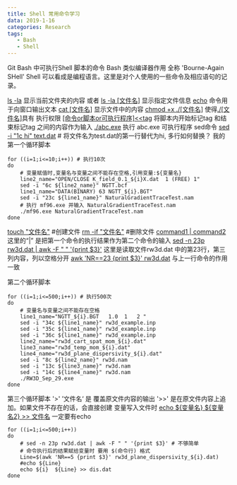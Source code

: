 ```yaml
---
title: Shell 常用命令学习
data: 2019-1-16  
categories: Research
tags:
   - Bash
   - Shell
---
```

Git Bash 中可执行Shell 脚本的命令  Bash 类似编译器作用 全称  'Bourne-Again SHell'
Shell 可以看成是编程语言。这里是对个人使用的一些命令及相应语句的记录。
<!-- more -->

<u>ls  -la</u> 显示当前文件夹的内容 或者 <u>ls -la [文件名]</u> 显示指定文件信息
<u>echo</u> 命令用于向窗口输出文本
<u>cat  [文件名]</u>  显示文件中的内容
<u>chmod +x  ./[文件名]</u>  使得<u>./[文件名]</u>具有 执行权限
<u>[命令or脚本or可执行程序]\<\<tag</u>  将脚本内开始标记tag 和结束标记tag 之间的内容作为输入
<u>./abc.exe</u>  执行 abc.exe 可执行程序
sed命令
<u>sed -i "1c hi"  text.dat</u>  # 将文件名为test.dat的第一行替代为hi, 多行如何替换？
我的第一个循环脚本

```shell
for ((i=1;i<=10;i++)) # 执行10次
do
	# 变量赋值时,变量名与变量之间不能存在空格,引用变量:${变量名}
	line2_name="OPEN/CLOSE K_field_0.1_${i}X.dat  1 (FREE) 1" 
	sed -i "6c ${line2_name}" NGTT.bcf
	line1_name="DATA(BINARY) 63 NGTT_${i}.BGT"
	sed -i "23c ${line1_name}" NaturalGradientTraceTest.nam
	# 执行 mf96.exe 并输入 NaturalGradientTraceTest.nam
	./mf96.exe NaturalGradientTraceTest.nam
done
```
<u>touch "文件名"</u>  #创建文件
<u>rm -if "文件名"</u>   #删除文件
<u>command1 | command2</u> 这里的“|” 是把第一个命令的执行结果作为第二个命令的输入
<u>sed -n 23p rw3d.dat | awk -F " " '{print $3}'</u> 这里是读取文件rw3d.dat 中的第23行，第三列内容，列以空格分开
<u>awk 'NR==23 {print $3}' rw3d.dat</u> 与上一行命令的作用一致

第二个循环脚本

```shell
for ((i=1;i<=500;i++)) # 执行500次
do
	# 变量名与变量之间不能存在空格
	line1_name="NGTT_${i}.BGT   1.0  1 	 2 " 
	sed -i "34c ${line1_name}" rw3d_example.inp
	sed -i "35c ${line1_name}" rw3d_example.inp
	sed -i "36c ${line1_name}" rw3d_example.inp
	line2_name="rw3d_cart_spat_mom_${i}.dat"
	line3_name="rw3d_temp_mom_${i}.dat"
	line4_name="rw3d_plane_dispersivity_${i}.dat"
	sed -i "8c ${line2_name}" rw3d.nam
	sed -i "13c ${line3_name}" rw3d.nam
	sed -i "14c ${line4_name}" rw3d.nam
	./RW3D_Sep_29.exe
done
```
第三个循环脚本
'>'  ’文件名‘ 是 覆盖原文件内容的输出 '>>' 是在原文件内容上追加。如果文件不存在的话，会直接创建
变量写入文件时 <u>echo \${变量名}   \${变量名2} >> 文件名</u> 一定要有echo

```shell
for ((i=1;i<=500;i++))
do
	# sed -n 23p rw3d.dat | awk -F " " '{print $3}' # 不够简单
	# 命令执行后的结果赋给变量时 要用 $(命令行) 格式
	Line=$(awk 'NR==5 {print $3}' rw3d_plane_dispersivity_${i}.dat) 
	#echo ${Line}
	echo ${i}  ${Line} >> dis.dat
done
```



